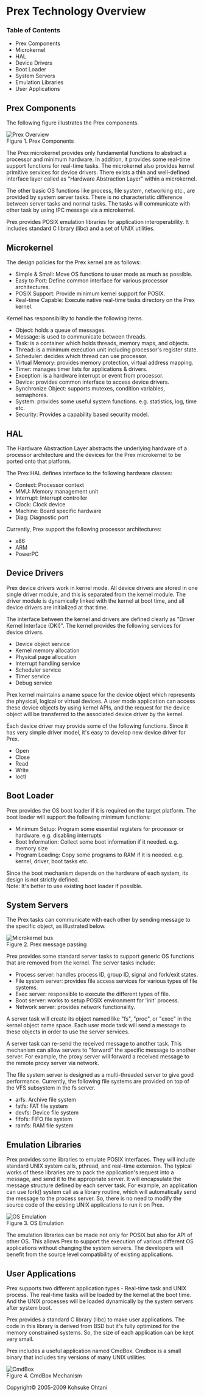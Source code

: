 # Prex Technology Overview

### Table of Contents

- Prex Components
- Microkernel
- HAL
- Device Drivers
- Boot Loader
- System Servers
- Emulation Libraries
- User Applications

## Prex Components

The following figure illustrates the Prex components.

![Prex Overview](img/overview/overview.png)  
Figure 1. Prex Components

The Prex microkernel provides only fundamental functions to abstract a processor and minimum hardware. In addition, it provides some real-time support functions for real-time tasks. The microkernel also provides kernel primitive services for device drivers. There exists a thin and well-defined interface layer called as "Hardware Abstraction Layer" within a microkernel.

The other basic OS functions like process, file system, networking etc., are provided by system server tasks. There is no characteristic difference between server tasks and normal tasks. The tasks will communicate with other task by using IPC message via a microkernel.

Prex provides POSIX emulation libraries for application interoperability. It includes standard C library (libc) and a set of UNIX utilities.

## Microkernel

The design policies for the Prex kernel are as follows:

-   Simple & Small: Move OS functions to user mode as much as possible.
-   Easy to Port: Define common interface for various processor architectures.
-   POSIX Support: Provide minimum kernel support for POSIX.
-   Real-time Capable: Execute native real-time tasks directory on the Prex kernel.

Kernel has responsibility to handle the following items.

-   Object: holds a queue of messages.
-   Message: is used to communicate between threads.
-   Task: is a container which holds threads, memory maps, and objects.
-   Thread: is a minimum execution unit including processor's register state.
-   Scheduler: decides which thread can use processor.
-   Virtual Memory: provides memory protection, virtual address mapping.
-   Timer: manages timer lists for applications & drivers.
-   Exception: is a hardware interrupt or event from processor.
-   Device: provides common interface to access device drivers.
-   Synchronize Object: supports mutexes, condition variables, semaphores.
-   System: provides some useful system functions. e.g. statistics, log, time etc.
-   Security: Provides a capability based security model.

## HAL

The Hardware Abstraction Layer abstracts the underlying hardware of a processor architecture and the devices for the Prex microkernel to be ported onto that platform.

The Prex HAL defines interface to the following hardware classes:

-   Context: Processor context
-   MMU: Memory management unit
-   Interrupt: Interrupt controller
-   Clock: Clock device
-   Machine: Board specific hardware
-   Diag: Diagnostic port

Currently, Prex support the following processor architectures:

-   x86
-   ARM
-   PowerPC

## Device Drivers

Prex device drivers work in kernel mode. All device drivers are stored in one single driver module, and this is separated from the kernel module. The driver module is dynamically linked with the kernel at boot time, and all device drivers are initialized at that time.

The interface between the kernel and drivers are defined clearly as "Driver Kernel Interface (DKI)". The kernel provides the following services for device drivers.

-   Device object service
-   Kernel memory allocation
-   Physical page allocation
-   Interrupt handling service
-   Scheduler service
-   Timer service
-   Debug service

Prex kernel maintains a name space for the device object which represents the physical, logical or virtual devices. A user mode application can access these device objects by using kernel APIs, and the request for the device object will be transferred to the associated device driver by the kernel.

Each device driver may provide some of the following functions. Since it has very simple driver model, it's easy to develop new device driver for Prex.

-   Open
-   Close
-   Read
-   Write
-   Ioctl

## Boot Loader

Prex provides the OS boot loader if it is required on the target platform. The boot loader will support the following minimum functions:

-   Minimum Setup: Program some essential registers for processor or hardware. e.g. disabling interrupts
-   Boot Information: Collect some boot information if it needed. e.g. memory size
-   Program Loading: Copy some programs to RAM if it is needed. e.g. kernel, driver, boot tasks etc.

Since the boot mechanism depends on the hardware of each system, its design is not strictly defined.  
Note: It's better to use existing boot loader if possible.

## System Servers

The Prex tasks can communicate with each other by sending message to the specific object, as illustrated below.

![Microkernel bus](img/overview/ipc.png)  
Figure 2. Prex message passing

Prex provides some standard server tasks to support generic OS functions that are removed from the kernel. The server tasks include:

-   Process server: handles process ID, group ID, signal and fork/exit states.
-   File system server: provides file access services for various types of file systems.
-   Exec server: responsible to execute the different types of file.
-   Boot server: works to setup POSIX environment for 'init' process.
-   Network server: provides network functionality.

A server task will create its object named like "fs", "proc", or "exec" in the kernel object name space. Each user mode task will send a message to these objects in order to use the server services.

A server task can re-send the received message to another task. This mechanism can allow servers to "forward" the specific message to another server. For example, the proxy server will forward a received message to the remote proxy server via network.

The file system server is designed as a multi-threaded server to give good performance. Currently, the following file systems are provided on top of the VFS subsystem in the fs server.

-   arfs: Archive file system
-   fatfs: FAT file system
-   devfs: Device file system
-   fifofs: FIFO file system
-   ramfs: RAM file system

## Emulation Libraries

Prex provides some libraries to emulate POSIX interfaces. They will include standard UNIX system calls, pthread, and real-time extension. The typical works of these libraries are to pack the application's request into a message, and send it to the appropriate server. It will encapsulate the message structure defined by each server task. For example, an application can use fork() system call as a library routine, which will automatically send the message to the process server. So, there is no need to modify the source code of the existing UNIX applications to run it on Prex.

![OS Emulation](img/overview/emulate.png)  
Figure 3. OS Emulation

The emulation libraries can be made not only for POSIX but also for API of other OS. This allows Prex to support the execution of various different OS applications without changing the system servers. The developers will benefit from the source level compatibility of existing applications.

## User Applications

Prex supports two different application types - Real-time task and UNIX process. The real-time tasks will be loaded by the kernel at the boot time. And the UNIX processes will be loaded dynamically by the system servers after system boot.

Prex provides a standard C library (libc) to make user applications. The code in this library is derived from BSD but it's fully optimized for the memory constrained systems. So, the size of each application can be kept very small.

Prex includes a useful application named CmdBox. Cmdbox is a small binary that includes tiny versions of many UNIX utilities.

![CmdBox](img/overview/cmdbox.png)  
Figure 4. CmdBox Mechanism



Copyright© 2005-2009 Kohsuke Ohtani